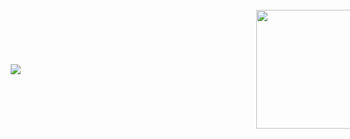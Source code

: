 <div style="height: 100vh; width: 100vw; display: flex; flex-direction: row; flex-wrap: no-wrap; justify-content: space-around;">
  <img src="https://github-readme-stats.vercel.app/api/top-langs/?username=chris39704&langs_count=8&layout=compact" style="flex: 0 1 auto; align-self: center;" />
  <img src="https://github-readme-stats.vercel.app/api?username=chris39704&show_icons=true&theme=highcontrast&count_private=true&title_color=f59700&bg_color=0f1021&icon_color=00899e" style="flex: 0 1 0; align-self: center;" height="190px" /> 
</div>
  
<!-- dark, merko, highcontrast -->
<!--
**Chris39704/Chris39704** is a ✨ _special_ ✨ repository because its `README.md` (this file) appears on your GitHub profile.

Here are some ideas to get you started:

- 🔭 I’m currently working on ...
- 🌱 I’m currently learning ...
- 👯 I’m looking to collaborate on ...
- 🤔 I’m looking for help with ...
- 💬 Ask me about ...
- 📫 How to reach me: ...
- 😄 Pronouns: ...
- ⚡ Fun fact: ...
-->
